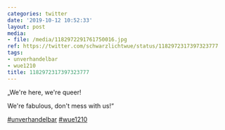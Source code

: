 ```yaml
---
categories: twitter
date: '2019-10-12 10:52:33'
layout: post
media:
- file: /media/1182972291761750016.jpg
ref: https://twitter.com/schwarzlichtwue/status/1182972317397323777
tags:
- unverhandelbar
- wue1210
title: 1182972317397323777
---
```

„We're here, we're queer!

We're fabulous, don't mess with us!“

[#unverhandelbar](/t/unverhandelbar) [#wue1210](/t/wue1210)  